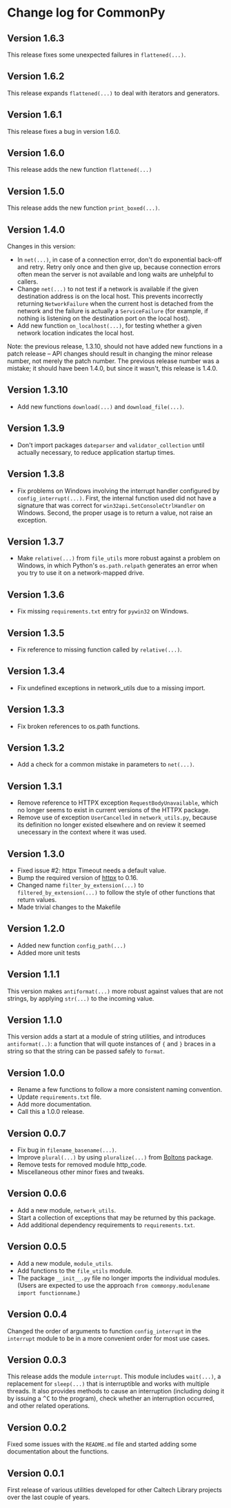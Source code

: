 # Change log for CommonPy

## Version 1.6.3

This release fixes some unexpected failures in `flattened(...)`.

## Version 1.6.2

This release expands `flattened(...)` to deal with iterators and generators.

## Version 1.6.1

This release fixes a bug in version 1.6.0.

## Version 1.6.0

This release adds the new function `flattened(...)`

## Version 1.5.0

This release adds the new function `print_boxed(...)`.


## Version 1.4.0

Changes in this version:
* In `net(...)`, in case of a connection error, don't do exponential back-off and retry. Retry only once and then give up, because connection errors often mean the server is not available and long waits are unhelpful to callers.
* Change `net(...)` to not test if a network is available if the given destination address is on the local host. This prevents incorrectly returning `NetworkFailure` when the current host is detached from the network and the failure is actually a `ServiceFailure` (for example, if nothing is listening on the destination port on the local host).
* Add new function `on_localhost(...)`, for testing whether a given network location indicates the local host.

Note: the previous release, 1.3.10, should not have added new functions in a patch release &ndash; API changes should result in changing the minor release number, not merely the patch number. The previous release number was a mistake; it should have been 1.4.0, but since it wasn't, this release is 1.4.0.


## Version 1.3.10

* Add new functions `download(...)` and `download_file(...)`.


## Version 1.3.9

* Don't import packages `dateparser` and `validator_collection` until actually necessary, to reduce application startup times.


## Version 1.3.8

* Fix problems on Windows involving the interrupt handler configured by `config_interrupt(...)`. First, the internal function used did not have a signature that was correct for `win32api.SetConsoleCtrlHandler` on Windows. Second, the proper usage is to return a value, not raise an exception.


## Version 1.3.7

* Make `relative(...)` from `file_utils` more robust against a problem on Windows, in which Python's `os.path.relpath` generates an error when you try to use it on a network-mapped drive.


## Version 1.3.6

* Fix missing `requirements.txt` entry for `pywin32` on Windows.


## Version 1.3.5

* Fix reference to missing function called by `relative(...)`.


## Version 1.3.4

* Fix undefined exceptions in network_utils due to a missing import.


## Version 1.3.3

* Fix broken references to os.path functions.


## Version 1.3.2

* Add a check for a common mistake in parameters to `net(...)`.


## Version 1.3.1

* Remove reference to HTTPX exception `RequestBodyUnavailable`, which no longer seems to exist in current versions of the HTTPX package.
* Remove use of exception `UserCancelled` in `network_utils.py`, because its definition no longer existed elsewhere and on review it seemed unecessary in the context where it was used.


## Version 1.3.0

* Fixed issue #2: httpx Timeout needs a default value.
* Bump the required version of [httpx](https://www.python-httpx.org) to 0.16.
* Changed name `filter_by_extension(...)` to `filtered_by_extension(...)` to follow the style of other functions that return values.
* Made trivial changes to the Makefile


## Version 1.2.0

* Added new function `config_path(...)`
* Added more unit tests


## Version 1.1.1

This version makes `antiformat(...)` more robust against values that are not strings, by applying `str(...)` to the incoming value.


## Version 1.1.0

This version adds a start at a module of string utilities, and introduces `antiformat(..)`: a function that will quote instances of `{` and `}` braces in a string so that the string can be passed safely to `format`.


## Version 1.0.0

* Rename a few functions to follow a more consistent naming convention.
* Update `requirements.txt` file.
* Add more documentation.
* Call this a 1.0.0 release.


## Version 0.0.7

* Fix bug in `filename_basename(...)`.
* Improve `plural(...)` by using `pluralize(...)` from [Boltons](https://github.com/mahmoud/boltons) package.
* Remove tests for removed module http_code.
* Miscellaneous other minor fixes and tweaks.


## Version 0.0.6

* Add a new module, `network_utils`.
* Start a collection of exceptions that may be returned by this package.
* Add additional dependency requirements to `requirements.txt`.


## Version 0.0.5

* Add a new module, `module_utils`.
* Add functions to the `file_utils` module.
* The package `__init__.py` file no longer imports the individual modules.  (Users are expected to use the approach `from commonpy.modulename import functionname`.)


## Version 0.0.4

Changed the order of arguments to function `config_interrupt` in the `interrupt` module to be in a more convenient order for most use cases.


## Version 0.0.3

This release adds the module `interrupt`.  This module includes `wait(...)`, a replacement for `sleep(...)` that is interruptible and works with multiple threads.  It also provides methods to cause an interruption (including doing it by issuing a <kbd>^C</kbd> to the program), check whether an interruption occurred, and other related operations.


## Version 0.0.2

Fixed some issues with the `README.md` file and started adding some documentation about the functions.


## Version 0.0.1

First release of various utilities developed for other Caltech Library projects over the last couple of years.

